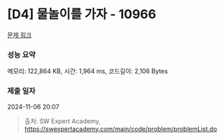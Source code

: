# [D4] 물놀이를 가자 - 10966 

[문제 링크](https://swexpertacademy.com/main/code/problem/problemDetail.do?contestProbId=AXWXMZta-PsDFAST) 

### 성능 요약

메모리: 122,864 KB, 시간: 1,964 ms, 코드길이: 2,106 Bytes

### 제출 일자

2024-11-06 20:07



> 출처: SW Expert Academy, https://swexpertacademy.com/main/code/problem/problemList.do